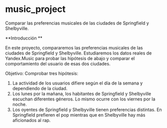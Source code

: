 # music_project
Comparar las preferencias musicales de las ciudades de Springfield y Shelbyville. 

**Introducción
**

En este proyecto, compararemos las preferencias musicales de las ciudades de Springfield y Shelbyville. Estudiaremos los datos reales de Yandex.Music para probar las hipótesis de abajo y comparar el comportamiento del usuario de esas dos ciudades.

Objetivo:
Comprobar tres hipótesis:

1. La actividad de los usuarios difiere según el día de la semana y dependiendo de la ciudad.
2. Los lunes por la mañana, los habitantes de Springfield y Shelbyville escuchan diferentes géneros. Lo mismo ocurre con los viernes por la noche.
3. Los oyentes de Springfield y Shelbyville tienen preferencias distintas. En Springfield prefieren el pop mientras que en Shelbyville hay más aficionados al rap.
